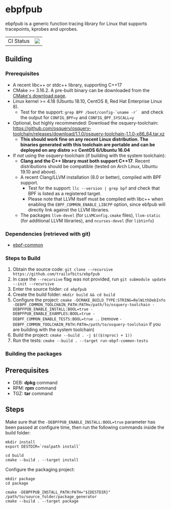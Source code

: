 # ebpfpub

ebpfpub is a generic function tracing library for Linux that supports tracepoints, kprobes and uprobes.

| | |
|-|-|
| CI Status | ![](https://github.com/trailofbits/ebpfpub/workflows/Build/badge.svg) |

## Building

### Prerequisites
* A recent libc++ or stdc++ library, supporting C++17
* CMake >= 3.16.2. A pre-built binary can be downloaded from the [CMake's download page](https://cmake.org/download/).
* Linux kernel >= 4.18 (Ubuntu 18.10, CentOS 8, Red Hat Enterprise Linux 8).
  * Test for the support: ``grep BPF /boot/config-`uname -r` `` and check the output for `CONFIG_BPF=y` and `CONFIG_BPF_SYSCALL=y`
* Optional, but highly recommended: Download the osquery-toolchain: https://github.com/osquery/osquery-toolchain/releases/download/1.1.0/osquery-toolchain-1.1.0-x86_64.tar.xz
  * **This should work fine on any recent Linux distribution. The binaries generated with this toolchain are portable and can be deployed on any distro >= CentOS 6/Ubuntu 16.04**
* If _not_ using the osquery-toolchain (if building with the system toolchain):
  * **Clang and the C++ library must both support C++17**. Recent distributions should be compatible (tested on Arch Linux, Ubuntu 19.10 and above).
  * A recent Clang/LLVM installation (8.0 or better), compiled with BPF support.
    * Test for the support: `llc --version | grep bpf` and check that BPF is listed as a registered target.
    * Please note that LLVM itself must be compiled with libc++ when enabling the `EBPF_COMMON_ENABLE_LIBCPP` option, since ebfpub will directly link against the LLVM libraries.
  * The packages `llvm-devel` (for `LLVMConfig.cmake` files), `llvm-static` (for additional LLVM libraries), and `ncurses-devel` (for `libtinfo`)

### Dependencies (retrieved with git)
* [ebpf-common](https://github.com/trailofbits/ebpf-common)

### Steps to Build

1. Obtain the source code: `git clone --recursive https://github.com/trailofbits/ebpfpub`
2. In case the `--recursive` flag was not provided, run `git submodule update --init --recursive`
3. Enter the source folder: `cd ebpfpub`
4. Create the build folder: `mkdir build && cd build`
5. Configure the project: `cmake -DCMAKE_BUILD_TYPE:STRING=RelWithDebInfo -DEBPF_COMMON_TOOLCHAIN_PATH:PATH=/path/to/osquery-toolchain -DEBPFPUB_ENABLE_INSTALL:BOOL=true -DEBPFPUB_ENABLE_EXAMPLES:BOOL=true -DEBPF_COMMON_ENABLE_TESTS:BOOL=true ..`
(remove `-DEBPF_COMMON_TOOLCHAIN_PATH:PATH=/path/to/osquery-toolchain` if you are building with the system toolchain)
6. Build the project: `cmake --build . -j $(($(nproc) + 1))`
7. Run the tests: `cmake --build . --target run-ebpf-common-tests`

### Building the packages

## Prerequisites
* DEB: **dpkg** command
* RPM: **rpm** command
* TGZ: **tar** command

## Steps
Make sure that the `-DEBPFPUB_ENABLE_INSTALL:BOOL=true` parameter has been passed at configure time, then run the following commands inside the build folder:

```
mkdir install
export DESTDIR=`realpath install`

cd build
cmake --build . --target install
```

Configure the packaging project:

```
mkdir package
cd package

cmake -DEBPFPUB_INSTALL_PATH:PATH="${DESTDIR}" /path/to/source_folder/package_generator
cmake --build . --target package
```
